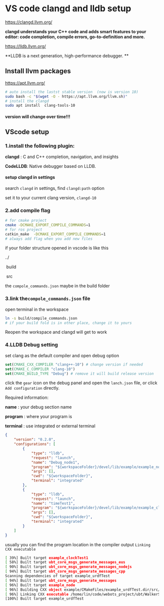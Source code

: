 # VS code  clangd and lldb setup

https://clangd.llvm.org/

**clangd understands your C++ code and adds smart features to your editor: code completion, compile errors, go-to-definition and more.**

https://lldb.llvm.org/

**LLDB is a next generation, high-performance debugger. **



## Install llvm packages

https://apt.llvm.org/

```bash
# auto install the lastst stable version  (now is version 10)
sudo bash -c "$(wget -O - https://apt.llvm.org/llvm.sh)"
# install the clangd 
sudo apt install  clang-tools-10
```

#### version will change over time!!!

## VScode setup

### 1.install the following plugin:

**clangd** : C and C++ completion, navigation, and insights

**CodeLLDB**: Native debugger based on LLDB.

#### setup clangd in settings

search `clangd` in settings, find `clangd:path` option

set it to your current clang version, `clangd-10` 

### 2.add compile flag

```bash
# for cmake project
cmake -DCMAKE_EXPORT_COMPILE_COMMANDS=1 
# for ros project
catkin_make  -DCMAKE_EXPORT_COMPILE_COMMANDS=1
# always add flag when you add new files
```

if your folder structure opened in vscode  is like this  

../

​	build

​	src

the ` compole_commands.json `  maybe in the build folder

### 3.link the` compole_commands.json ` file

open terminal in the workspace 

```bash
ln -s build/compile_commands.json
# if your build fold is in other place, change it to yours
```

Reopen the workspace and clangd will get to work

### 4.LLDB Debug setting

set clang as the default compiler and open debug  option 

```cmake
set(CMAKE_CXX_COMPILER "clang++-10") # change version if needed
set(CMAKE_C_COMPILER "clang-10")
set(CMAKE_BUILD_TYPE "Debug") # remove it will build release version 
```

click the `gear` icon on the debug panel and open the `lanch.json` file, or click `Add configuration` directly.

Required information:

**name** : your debug section name

**program** : where your program is 

**terminal** : use integrated or external terminal

```json
{
    "version": "0.2.0",
    "configurations": [
        {
            "type": "lldb",
            "request": "launch",
            "name": "Debug_node1",
            "program": "${workspaceFolder}/devel/lib/example/example_node",
            "args": [],
            "cwd": "${workspaceFolder}",
            "terminal": "integrated"
        },
        {
            "type": "lldb",
            "request": "launch",
            "name": "timeTest1",
            "program": "${workspaceFolder}/devel/lib/example/example_clockTest1",
            "args": [],
            "cwd": "${workspaceFolder}",
            "terminal": "integrated"
        }
    ]
}
```

usually you can find the program location in the compiler output `Linking CXX executable` 

```bash
[ 39%] Built target example_clockTest1
[ 58%] Built target ubt_core_msgs_generate_messages_eus
[ 90%] Built target ubt_core_msgs_generate_messages_nodejs
[ 94%] Built target ubt_core_msgs_generate_messages_cpp
Scanning dependencies of target example_urdfTest
[ 94%] Built target ubt_core_msgs_generate_messages
[ 96%] Built target example_node
[ 96%] Building CXX object example/CMakeFiles/example_urdfTest.dir/src/urdfTest.cpp.o
[ 96%] Linking CXX executable /home/lin/code/webots_project/ubt/WalkerSimulationFor2020WAIC/walker_WAIC_18.04_v1.2_20200616/ubt_sim_ws/devel/lib/example/example_urdfTest
[100%] Built target example_urdfTest
```

